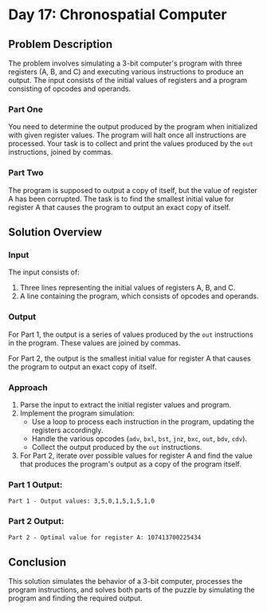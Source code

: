 # Day 17: Chronospatial Computer

## Problem Description
The problem involves simulating a 3-bit computer's program with three registers (A, B, and C) and executing various instructions to produce an output. The input consists of the initial values of registers and a program consisting of opcodes and operands.

### Part One
You need to determine the output produced by the program when initialized with given register values. The program will halt once all instructions are processed. Your task is to collect and print the values produced by the `out` instructions, joined by commas.

### Part Two
The program is supposed to output a copy of itself, but the value of register A has been corrupted. The task is to find the smallest initial value for register A that causes the program to output an exact copy of itself.

## Solution Overview

### Input
The input consists of:
1. Three lines representing the initial values of registers A, B, and C.
2. A line containing the program, which consists of opcodes and operands.

### Output
For Part 1, the output is a series of values produced by the `out` instructions in the program. These values are joined by commas.

For Part 2, the output is the smallest initial value for register A that causes the program to output an exact copy of itself.

### Approach
1. Parse the input to extract the initial register values and program.
2. Implement the program simulation:
   - Use a loop to process each instruction in the program, updating the registers accordingly.
   - Handle the various opcodes (`adv`, `bxl`, `bst`, `jnz`, `bxc`, `out`, `bdv`, `cdv`).
   - Collect the output produced by the `out` instructions.
3. For Part 2, iterate over possible values for register A and find the value that produces the program's output as a copy of the program itself.

### Part 1 Output:
```
Part 1 - Output values: 3,5,0,1,5,1,5,1,0
```

### Part 2 Output:
```
Part 2 - Optimal value for register A: 107413700225434
```

## Conclusion
This solution simulates the behavior of a 3-bit computer, processes the program instructions, and solves both parts of the puzzle by simulating the program and finding the required output.

